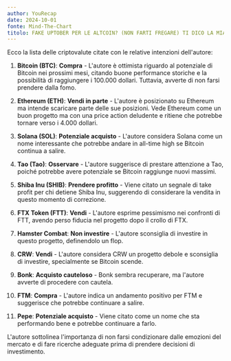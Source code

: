 ```yaml
---
author: YouRecap
date: 2024-10-01
fonte: Mind-The-Chart 
titolo: FAKE UPTOBER PER LE ALTCOIN? (NON FARTI FREGARE) TI DICO LA MIA!
---
```


Ecco la lista delle criptovalute citate con le relative intenzioni dell'autore:

1. **Bitcoin (BTC)**: **Compra** - L'autore è ottimista riguardo al potenziale di Bitcoin nei prossimi mesi, citando buone performance storiche e la possibilità di raggiungere i 100.000 dollari. Tuttavia, avverte di non farsi prendere dalla fomo.

2. **Ethereum (ETH)**: **Vendi in parte** - L'autore è posizionato su Ethereum ma intende scaricare parte delle sue posizioni. Vede Ethereum come un buon progetto ma con una price action deludente e ritiene che potrebbe tornare verso i 4.000 dollari.

3. **Solana (SOL)**: **Potenziale acquisto** - L'autore considera Solana come un nome interessante che potrebbe andare in all-time high se Bitcoin continua a salire.

4. **Tao (Tao)**: **Osservare** - L'autore suggerisce di prestare attenzione a Tao, poiché potrebbe avere potenziale se Bitcoin raggiunge nuovi massimi.

5. **Shiba Inu (SHIB)**: **Prendere profitto** - Viene citato un segnale di take profit per chi detiene Shiba Inu, suggerendo di considerare la vendita in questo momento di correzione.

6. **FTX Token (FTT)**: **Vendi** - L'autore esprime pessimismo nei confronti di FTT, avendo perso fiducia nel progetto dopo il crollo di FTX.

7. **Hamster Combat**: **Non investire** - L'autore sconsiglia di investire in questo progetto, definendolo un flop.

8. **CRW**: **Vendi** - L'autore considera CRW un progetto debole e sconsiglia di investire, specialmente se Bitcoin scende.

9. **Bonk**: **Acquisto cauteloso** - Bonk sembra recuperare, ma l'autore avverte di procedere con cautela.

10. **FTM**: **Compra** - L'autore indica un andamento positivo per FTM e suggerisce che potrebbe continuare a salire.

11. **Pepe**: **Potenziale acquisto** - Viene citato come un nome che sta performando bene e potrebbe continuare a farlo.

L'autore sottolinea l'importanza di non farsi condizionare dalle emozioni del mercato e di fare ricerche adeguate prima di prendere decisioni di investimento.
